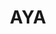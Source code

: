---
layout: home

title: AYA
titleTemplate: Android ADB Desktop App

hero:
  name: "AYA"
  text: "Android ADB Desktop App"
  tagline: AYA is a desktop application for easily controlling android devices, which can be considered as a GUI wrapper for ADB.
  actions:
    - theme: brand
      text: Get Started
      link: /guide/
    - theme: alt
      text: Windows
      link: https://release.liriliri.io/AYA-1.12.1-win-x64.exe
    - theme: alt
      text: macOS Apple silicon
      link: https://release.liriliri.io/AYA-1.12.1-mac-arm64.dmg 
    - theme: alt
      text: macOS Intel chip 
      link: https://release.liriliri.io/AYA-1.12.1-mac-x64.dmg 
    - theme: alt
      text: Linux
      link: https://release.liriliri.io/AYA-1.12.1-linux-x86_64.AppImage
  image:
    src: /screenshot.png
    alt: screenshot

features:
  - icon:
      src: /rocket.svg
    title: Easy to Install
    details: Built-in ADB, ready to use upon installation without any additional complicated operations.
  - icon:
      src: /tools.svg
    title: Feature-rich
    details: Divided into multiple panels by category, including app management, performance monitoring, process management, and more.
  - icon:
      src: /easy.svg
    title: Easy to Use
    details: Graphical user interface, one-click operations, no need to input any commands. 
---